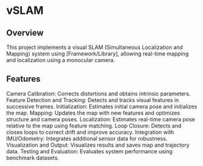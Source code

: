 # vSLAM
## Overview
This project implements a visual SLAM (Simultaneous Localization and Mapping) system using [Framework/Library], allowing real-time mapping and localization using a monocular camera.

## Features
Camera Calibration: Corrects distortions and obtains intrinsic parameters.
Feature Detection and Tracking: Detects and tracks visual features in successive frames.
Initialization: Estimates initial camera pose and initializes the map.
Mapping: Updates the map with new features and optimizes structure and camera poses.
Localization: Estimates real-time camera pose relative to the map using feature matching.
Loop Closure: Detects and closes loops to correct drift and improve accuracy.
Integration with IMU/Odometry: Integrates additional sensor data for robustness.
Visualization and Output: Visualizes results and saves map and trajectory data.
Testing and Evaluation: Evaluates system performance using benchmark datasets.
